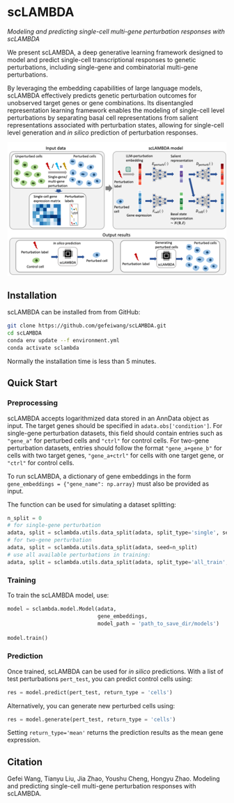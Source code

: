 # scLAMBDA

*Modeling and predicting single-cell multi-gene perturbation responses with scLAMBDA*

We present scLAMBDA, a deep generative learning framework designed to model and predict single-cell transcriptional responses to genetic perturbations, including single-gene and combinatorial multi-gene perturbations. 

By leveraging the embedding capabilities of large language models, scLAMBDA effectively predicts genetic perturbation outcomes for unobserved target genes or gene combinations. Its disentangled representation learning framework enables the modeling of single-cell level perturbations by separating basal cell representations from salient representations associated with perturbation states, allowing for single-cell level generation and *in silico* prediction of perturbation responses. 

![scLAMBDA_overview](https://github.com/gefeiwang/scLAMBDA/blob/main/demos/overview.png)

## Installation
scLAMBDA can be installed from from GitHub:
```bash
git clone https://github.com/gefeiwang/scLAMBDA.git
cd scLAMBDA
conda env update --f environment.yml
conda activate sclambda
```
Normally the installation time is less than 5 minutes.

## Quick Start

### Preprocessing
scLAMBDA accepts logarithmized data stored in an AnnData object as input. The target genes should be specified in `adata.obs['condition']`. For single-gene perturbation datasets, this field should contain entries such as `"gene_a"` for perturbed cells and `"ctrl"` for control cells. For two-gene perturbation datasets, entries should follow the format `"gene_a+gene_b"` for cells with two target genes, `"gene_a+ctrl"` for cells with one target gene, or `"ctrl"` for control cells.

To run scLAMBDA, a dictionary of gene embeddings in the form `gene_embeddings = {"gene_name": np.array}` must also be provided as input.

The function can be used for simulating a dataset splitting:
```python
n_split = 0
# for single-gene perturbation
adata, split = sclambda.utils.data_split(adata, split_type='single', seed=n_split)
# for two-gene perturbation
adata, split = sclambda.utils.data_split(adata, seed=n_split)
# use all available perturbations in training:
adata, split = sclambda.utils.data_split(adata, split_type='all_train', seed=n_split)
```
### Training
To train the scLAMBDA model, use:
```python
model = sclambda.model.Model(adata, 
                             gene_embeddings,
                             model_path = 'path_to_save_dir/models')

model.train()
```
### Prediction
Once trained, scLAMBDA can be used for *in silico* predictions. With a list of test perturbations `pert_test`, you can predict control cells using:
```python
res = model.predict(pert_test, return_type = 'cells')
```
Alternatively, you can generate new perturbed cells using:
```python
res = model.generate(pert_test, return_type = 'cells')
```
Setting `return_type='mean'` returns the prediction results as the mean gene expression.
## Citation
Gefei Wang, Tianyu Liu, Jia Zhao, Youshu Cheng, Hongyu Zhao. Modeling and predicting single-cell multi-gene perturbation responses with scLAMBDA.

